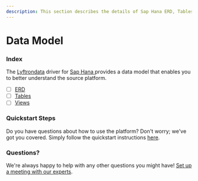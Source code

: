 ```yaml
---
description: This section describes the details of Sap Hana ERD, Tables, and Views.
---
```


# Data Model

### Index

The  [Lyftrondata](https://www.lyftrondata.com/) driver for [Sap Hana](https://www.lyftrondata.com/integration/sap-hana/)[ ](https://www.lyftrondata.com/integration/sap-hana/)provides a data model that enables you to better understand the source platform.

* [ ] [ERD](../../../technology-analytics/sap-hana/data-model/erd.md)
* [ ] [Tables](../../../technology-analytics/sap-hana/data-model/tables.md)
* [ ] [Views](../../../technology-analytics/sap-hana/data-model/views.md)

### Quickstart Steps

Do you have questions about how to use the platform? Don't worry; we've got you covered. Simply follow the quickstart instructions [here](../../../../quickstart-steps.md).

### Questions? <a href="#questions" id="questions"></a>

We're always happy to help with any other questions you might have! [Set up a meeting with our experts](https://www.lyftrondata.com/book-a-meeting/).

